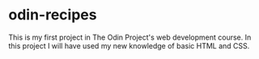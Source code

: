 # odin-recipes

This is my first project in The Odin Project's web development course.
In this project I will have used my new knowledge of basic HTML and CSS.